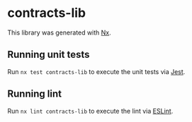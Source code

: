 # contracts-lib

This library was generated with [Nx](https://nx.dev).

## Running unit tests

Run `nx test contracts-lib` to execute the unit tests via [Jest](https://jestjs.io).

## Running lint

Run `nx lint contracts-lib` to execute the lint via [ESLint](https://eslint.org/).
